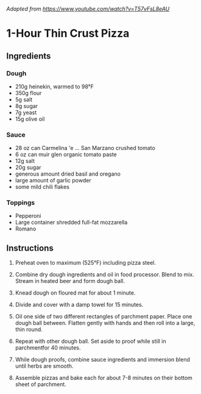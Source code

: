 *Adapted from https://www.youtube.com/watch?v=T57vFsL8eAU*

# 1-Hour Thin Crust Pizza

## Ingredients

### Dough

 - 210g heinekin, warmed to 98°F
 - 350g flour
 - 5g salt
 - 8g sugar
 - 7g yeast
 - 15g olive oil

### Sauce

 - 28 oz can Carmelina 'e ... San Marzano crushed tomato
 - 6 oz can muir glen organic tomato paste
 - 12g salt
 - 20g sugar
 - generous amount dried basil and oregano
 - large amount of garlic powder
 - some mild chili flakes

### Toppings

 - Pepperoni
 - Large container shredded full-fat mozzarella
 - Romano

## Instructions

 1. Preheat oven to maximum (525°F) including pizza steel.

 2. Combine dry dough ingredients and oil in food processor.
    Blend to mix.
    Stream in heated beer and form dough ball.

 3. Knead dough on floured mat for about 1 minute.

 4. Divide and cover with a damp towel for 15 minutes.

 5. Oil one side of two different rectangles of parchment paper.
    Place one dough ball between.
    Flatten gently with hands and then roll into a large, thin round.

 6. Repeat with other dough ball.
    Set aside to proof while still in parchmentfor 40 minutes.

 7. While dough proofs, combine sauce ingredients and immersion blend until
    herbs are smooth.

 8. Assemble pizzas and bake each for about 7-8 minutes on their bottom sheet
    of parchment.

